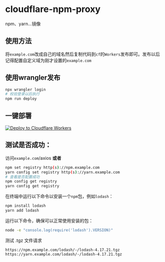 # cloudflare-npm-proxy
npm、yarn...镜像

## 使用方法
将`example.com`改成自己的域名然后复制代码到`cf`的`Workers`发布即可。发布以后记得配置自定义域为刚才设置的`example.com`
## 使用wrangler发布
``` bash
npx wrangler login
# 校验登录以后执行
npm run deploy
```
## 一键部署
[![Deploy to Cloudflare Workers](https://deploy.workers.cloudflare.com/button)](https://deploy.workers.cloudflare.com/?url=https://github.com/Shadownc/cloudflare-npm-proxy)

## 测试是否成功：
访问`example.com`/axios
**或者**
``` bash
npm set registry http(s)://npm.example.com
yarn config set registry http(s)://yarn.example.com
# 查看是否配置成功
npm config get registry
yarn config get registry
```
在终端中运行以下命令以安装一个`npm`包，例如`lodash`：
``` bash
npm install lodash
yarn add lodash
```
运行以下命令，确保可以正常使用安装的包：
``` bash
node -e "console.log(require('lodash').VERSION)"
```
测试 .tgz 文件请求
```
https://npm.example.com/lodash/-/lodash-4.17.21.tgz
https://yarn.example.com/lodash/-/lodash-4.17.21.tgz
```